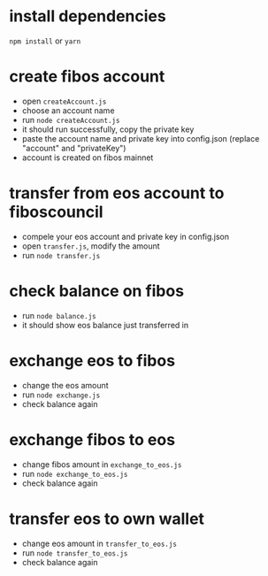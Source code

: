 # install dependencies
`npm install` or `yarn`

# create fibos account
* open `createAccount.js`
* choose an account name
* run `node createAccount.js`
* it should run successfully, copy the private key
* paste the account name and private key into config.json (replace "account" and "privateKey")
* account is created on fibos mainnet

# transfer from eos account to fiboscouncil
* compele your eos account and private key in config.json
* open `transfer.js`, modify the amount
* run `node transfer.js`

# check balance on fibos
* run `node balance.js`
* it should show eos balance just transferred in

# exchange eos to fibos
* change the eos amount
* run `node exchange.js`
* check balance again

# exchange fibos to eos
* change fibos amount in `exchange_to_eos.js`
* run `node exchange_to_eos.js`
* check balance again

# transfer eos to own wallet
* change eos amount in `transfer_to_eos.js`
* run `node transfer_to_eos.js`
* check balance again
